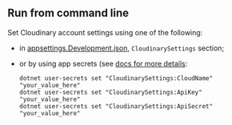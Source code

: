 ## Run from command line

Set Cloudinary account settings using one of the following:

- in [appsettings.Development.json](appsettings.Development.json), `CloudinarySettings` section;

- or by using app secrets (see [docs for more details](https://docs.microsoft.com/en-us/aspnet/core/security/app-secrets?view=aspnetcore-5.0):

  ```
  dotnet user-secrets set "CloudinarySettings:CloudName" "your_value_here"
  dotnet user-secrets set "CloudinarySettings:ApiKey" "your_value_here"
  dotnet user-secrets set "CloudinarySettings:ApiSecret" "your_value_here"
  ```